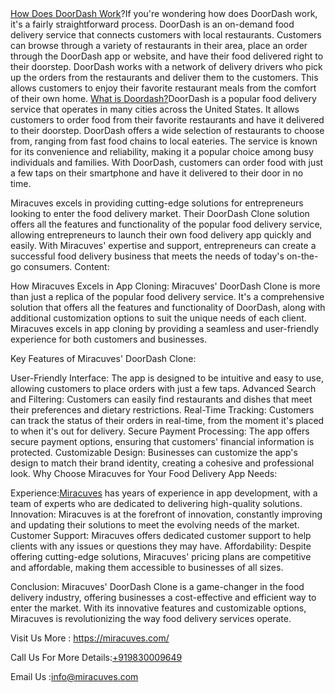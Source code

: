 </body><a href="https://miracuves.com/product/doordash-clone/">How Does DoorDash Work</a>?If you're wondering how does DoorDash work, it's a fairly straightforward process. DoorDash is an on-demand food delivery service that connects customers with local restaurants. Customers can browse through a variety of restaurants in their area, place an order through the DoorDash app or website, and have their food delivered right to their doorstep. DoorDash works with a network of delivery drivers who pick up the orders from the restaurants and deliver them to the customers. This allows customers to enjoy their favorite restaurant meals from the comfort of their own home.


</body><a href="https://miracuves.com/product/doordash-clone/">What is Doordash?</a>DoorDash is a popular food delivery service that operates in many cities across the United States. It allows customers to order food from their favorite restaurants and have it delivered to their doorstep. DoorDash offers a wide selection of restaurants to choose from, ranging from fast food chains to local eateries. The service is known for its convenience and reliability, making it a popular choice among busy individuals and families. With DoorDash, customers can order food with just a few taps on their smartphone and have it delivered to their door in no time.

Miracuves excels in providing cutting-edge solutions for entrepreneurs looking to enter the food delivery market. Their DoorDash Clone solution offers all the features and functionality of the popular food delivery service, allowing entrepreneurs to launch their own food delivery app quickly and easily. With Miracuves' expertise and support, entrepreneurs can create a successful food delivery business that meets the needs of today's on-the-go consumers.
Content:

How Miracuves Excels in App Cloning:
Miracuves' DoorDash Clone is more than just a replica of the popular food delivery service. It's a comprehensive solution that offers all the features and functionality of DoorDash, along with additional customization options to suit the unique needs of each client. Miracuves excels in app cloning by providing a seamless and user-friendly experience for both customers and businesses.

Key Features of Miracuves' DoorDash Clone:

User-Friendly Interface: The app is designed to be intuitive and easy to use, allowing customers to place orders with just a few taps.
Advanced Search and Filtering: Customers can easily find restaurants and dishes that meet their preferences and dietary restrictions.
Real-Time Tracking: Customers can track the status of their orders in real-time, from the moment it's placed to when it's out for delivery.
Secure Payment Processing: The app offers secure payment options, ensuring that customers' financial information is protected.
Customizable Design: Businesses can customize the app's design to match their brand identity, creating a cohesive and professional look.
Why Choose Miracuves for Your Food Delivery App Needs:

Experience:</body><a href="https://miracuves.com/">Miracuves</a> has years of experience in app development, with a team of experts who are dedicated to delivering high-quality solutions.
Innovation: Miracuves is at the forefront of innovation, constantly improving and updating their solutions to meet the evolving needs of the market.
Customer Support: Miracuves offers dedicated customer support to help clients with any issues or questions they may have.
Affordability: Despite offering cutting-edge solutions, Miracuves' pricing plans are competitive and affordable, making them accessible to businesses of all sizes.

Conclusion:
Miracuves' DoorDash Clone is a game-changer in the food delivery industry, offering businesses a cost-effective and efficient way to enter the market. With its innovative features and customizable options, Miracuves is revolutionizing the way food delivery services operate.


Visit Us More : https://miracuves.com/

Call Us For More Details:<a href="https://miracuves.com/">+919830009649</a>

Email Us :info@miracuves.com
